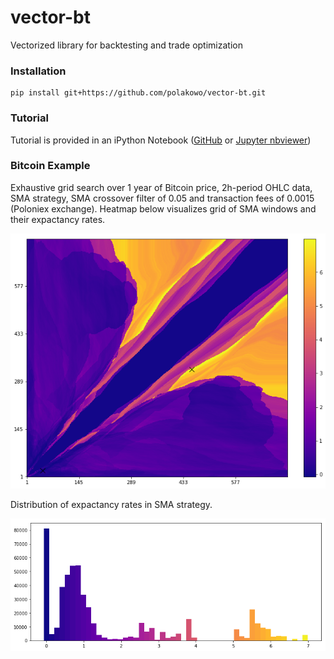 # vector-bt
Vectorized library for backtesting and trade optimization

### Installation
```
pip install git+https://github.com/polakowo/vector-bt.git
```

### Tutorial
Tutorial is provided in an iPython Notebook ([GitHub](https://github.com/polakowo/vector-bt/blob/master/example.ipynb) or [Jupyter nbviewer](http://nbviewer.jupyter.org/github/polakowo/vector-bt/blob/master/example.ipynb))

### Bitcoin Example
Exhaustive grid search over 1 year of Bitcoin price, 2h-period OHLC data, SMA strategy, SMA crossover filter of 0.05 and transaction fees of 0.0015 (Poloniex exchange). Heatmap below visualizes grid of SMA windows and their expactancy rates.

![SMA-heatmap](SMA-heatmap.png)

Distribution of expactancy rates in SMA strategy. 

![SMA-dist](SMA-dist.png)
